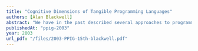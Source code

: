 ```yaml
---
title: "Cognitive Dimensions of Tangible Programming Languages"
authors: [Alan Blackwell]
abstract: "We have in the past described several approaches to programming with tangible interfaces – both specific programming languages implemented in physical form, and physical interfaces (for example to domestic appliances) that have some programmable capabilities. In this paper, we investigate the more generic properties of tangible interfaces as a basis for programmable functionality. The specific target here is finding an application for a new technological approach to tangible interfaces in our lab – the use of radio frequency ID (RFID) tags. These also bring new constraints to the ways in which tangible user interfaces can be constructed."
publishedAt: "ppig-2003"
year: 2003
url_pdf: "/files/2003-PPIG-15th-blackwell.pdf"
---
```

